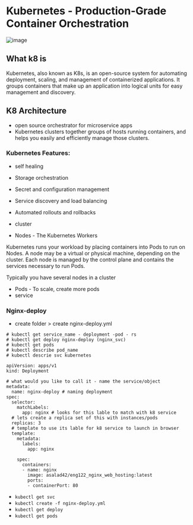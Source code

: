 # Kubernetes - Production-Grade Container Orchestration

![image](https://user-images.githubusercontent.com/104793540/190595401-22a89af5-a911-4823-b50f-baa75e281805.png)

##  What k8 is 
Kubernetes, also known as K8s, is an open-source system for automating deployment, scaling, and management of containerized applications.
It groups containers that make up an application into logical units for easy management and discovery. 

## K8 Architecture 
- open source orchestrator for microservice apps
- Kubernetes clusters together groups of hosts running containers, and helps you easily and efficiently manage those clusters.

### Kubernetes Features:

- self healing 
- Storage orchestration
- Secret and configuration management
- Service discovery and load balancing
- Automated rollouts and rollbacks


- cluster 
- Nodes - The Kubernetes Workers

Kubernetes runs your workload by placing containers into Pods to run on Nodes. A node may be a virtual or physical machine, depending on the cluster. Each node is managed by the control plane and contains the services necessary to run Pods.

Typically you have several nodes in a cluster

- Pods - To scale, create more pods
- service 

### Nginx-deploy 

- create folder > create nginx-deploy.yml 

```
# kubectl get service_name - deployment -pod - rs
# kubectl get deploy nginx-deploy (nginx_svc)
# kubectl get pods 
# kubectl describe pod_name
# kubectl descrie svc kubernetes 

apiVersion: apps/v1
kind: Deployment

# what would you like to call it - name the service/object
metadata:
  name: nginx-deploy # naming deployment 
spec:
  selector:
    matchLabels:
      app: nginx # looks for this lable to match with k8 service 
  # lets create a replica set of this with instances/pods
  replicas: 3
  # template to use its lable for k8 service to launch in browser
  template: 
    metadata:
      labels: 
        app: nginx 
    
    spec:
      containers:
      - name: nginx 
        image: asalad42/eng122_nginx_web_hosting:latest 
        ports:
        - containerPort: 80 
```

- `kubectl get svc`
- `kubectl create -f nginx-deploy.yml`
- `kubectl get deploy`
- `kubectl get pods`
